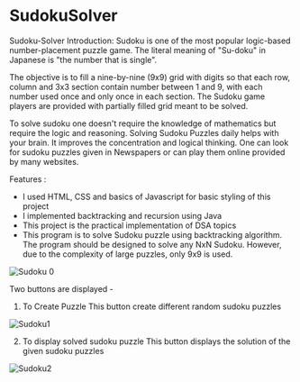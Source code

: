 # SudokuSolver
Sudoku-Solver
Introduction:
Sudoku is one of the most popular logic-based number-placement puzzle game. The literal meaning of "Su-doku" in Japanese is "the number that is single".

The objective is to fill a nine-by-nine (9x9) grid with digits so that each row, column and 3x3 section contain number between 1 and 9, with each number used once and only once in each section. The Sudoku game players are provided with partially filled grid meant to be solved.

To solve sudoku one doesn't require the knowledge of mathematics but require the logic and reasoning. Solving Sudoku Puzzles daily helps with your brain. It improves the concentration and logical thinking. One can look for sudoku puzzles given in Newspapers or can play them online provided by many websites.

Features :
* I used HTML, CSS and basics of Javascript for basic styling of this project
* I implemented backtracking and recursion using Java
* This project is the practical implementation of DSA topics
* This program is to solve Sudoku puzzle using backtracking algorithm. The program should be designed to solve any NxN Sudoku. However, due to the complexity of large    puzzles, only 9x9 is used.

![Sudoku 0](https://user-images.githubusercontent.com/76238929/192697067-5e914564-8b96-43ad-a318-97b116f339d7.png)

Two buttons are displayed -
1) To Create Puzzle
This button create different random sudoku puzzles

![Sudoku1](https://user-images.githubusercontent.com/76238929/192697245-1d60d6b5-d393-4aa2-b937-16d94c3de072.png)


2) To display solved sudoku puzzle
This button displays the solution of the given sudoku puzzles

![Sudoku2](https://user-images.githubusercontent.com/76238929/192697280-b0ea882f-9918-4d00-809d-371bc716bf34.png)


